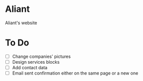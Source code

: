 # Aliant
Aliant's website

# To Do

- [ ] Change companies' pictures
- [ ] Design services blocks
- [ ] Add contact data
- [ ] Email sent confirmation either on the same page or a new one
